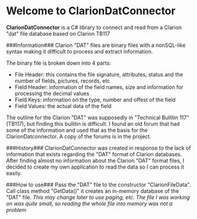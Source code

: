# Welcome to ClarionDatConnector
**ClarionDatConnector** is a C# library to connect and read from a Clarion "dat" file database based on Clarion TB117

###Information###
Clarion "DAT" files are binary files with a nonSQL-like syntax making it difficult to process and extract information.

The binary file is broken down into 4 parts:
- File Header: this contains the file signature, attributes, status and the number of fields, pictures, records, etc
- Field Header: information of the field names, size and information for processing the decimal values
- Field Keys: information on the type, number and offest of the field
- Field Values: the actual data of the field

The outline for the Clarion "DAT" was supposedly in "Technical Bullitin 117" (TB117), but finding this bullitin is difficult. I found an old forum that had some of the information and used that as the basis for the ClarionDatconnector. A copy of the forums is in the project.

###History###
ClarionDatConnector was created in response to the lack of information that exists regarding the "DAT" format of Clarion databases. After finding almost no information about the Clarion "DAT" format files, I decided to create my own application to read the data so I can process it easily.


###How to use###
Pass the "DAT" file to the constructor "ClarionFileData". Call class method "GetData()" it creates an in-memory database of the "DAT" file. *This may change later to use paging, etc. The file I was working on was quite small, so reading the whole file into memory was not a problem* 

